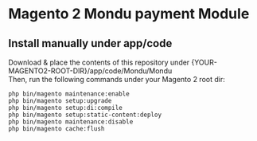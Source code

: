 # Magento 2 Mondu payment Module

## Install manually under app/code
Download & place the contents of this repository under {YOUR-MAGENTO2-ROOT-DIR}/app/code/Mondu/Mondu  
Then, run the following commands under your Magento 2 root dir:
```
php bin/magento maintenance:enable
php bin/magento setup:upgrade
php bin/magento setup:di:compile
php bin/magento setup:static-content:deploy
php bin/magento maintenance:disable
php bin/magento cache:flush
```
